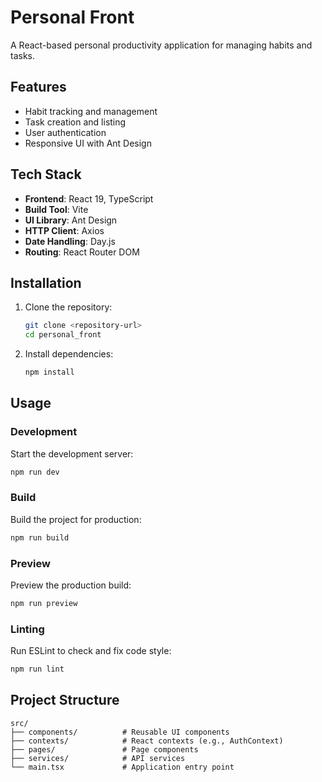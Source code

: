 # Personal Front

A React-based personal productivity application for managing habits and tasks.

## Features

- Habit tracking and management
- Task creation and listing
- User authentication
- Responsive UI with Ant Design

## Tech Stack

- **Frontend**: React 19, TypeScript
- **Build Tool**: Vite
- **UI Library**: Ant Design
- **HTTP Client**: Axios
- **Date Handling**: Day.js
- **Routing**: React Router DOM

## Installation

1. Clone the repository:
   ```bash
   git clone <repository-url>
   cd personal_front
   ```

2. Install dependencies:
   ```bash
   npm install
   ```

## Usage

### Development

Start the development server:
```bash
npm run dev
```

### Build

Build the project for production:
```bash
npm run build
```

### Preview

Preview the production build:
```bash
npm run preview
```

### Linting

Run ESLint to check and fix code style:
```bash
npm run lint
```

## Project Structure

```
src/
├── components/          # Reusable UI components
├── contexts/            # React contexts (e.g., AuthContext)
├── pages/               # Page components
├── services/            # API services
└── main.tsx             # Application entry point
```
